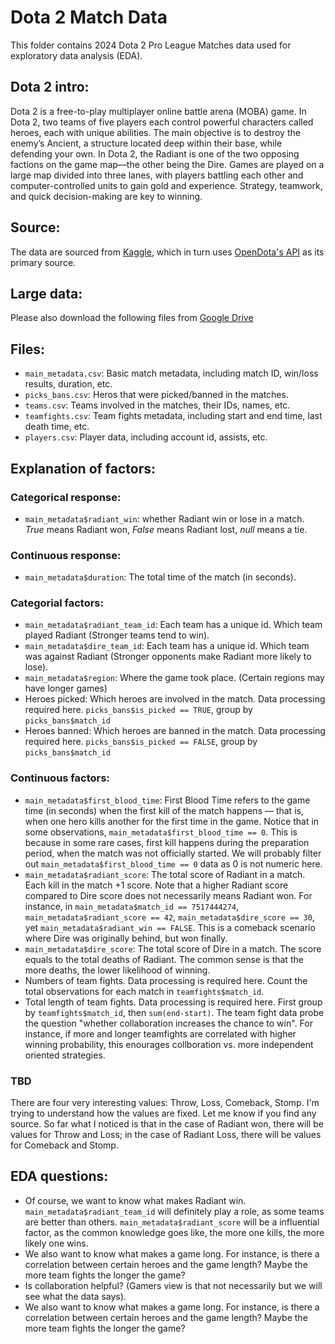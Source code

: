 # Dota 2 Match Data

This folder contains 2024 Dota 2 Pro League Matches data used for exploratory data analysis (EDA). 

## Dota 2 intro:

Dota 2 is a free-to-play multiplayer online battle arena (MOBA) game. In Dota 2, two teams of five players each control powerful characters called heroes, each with unique abilities. The main objective is to destroy the enemy’s Ancient, a structure located deep within their base, while defending your own. In Dota 2, the Radiant is one of the two opposing factions on the game map—the other being the Dire. Games are played on a large map divided into three lanes, with players battling each other and computer-controlled units to gain gold and experience. Strategy, teamwork, and quick decision-making are key to winning.

## Source:

The data are sourced from [Kaggle](https://www.kaggle.com/datasets/bwandowando/dota-2-pro-league-matches-2023), which in turn uses [OpenDota's API](https://api.opendota.com/) as its primary source.

## Large data:

Please also download the following files from [Google Drive](https://drive.google.com/drive/folders/1EY2Mdo0SbFQVW-ZwG_I84EC_EmrUE51I?usp=share_link)

## Files:
- `main_metadata.csv`: Basic match metadata, including match ID, win/loss results, duration, etc.
- `picks_bans.csv`: Heros that were picked/banned in the matches.
- `teams.csv`: Teams involved in the matches, their IDs, names, etc.
- `teamfights.csv`: Team fights metadata, including start and end time, last death time, etc.
- `players.csv`: Player data, including account id, assists, etc.

## Explanation of factors:

### Categorical response:
- `main_metadata$radiant_win`: whether Radiant win or lose in a match. *True* means Radiant won, *False* means Radiant lost, *null* means a tie.
  
### Continuous response:
- `main_metadata$duration`: The total time of the match (in seconds). 

### Categorial factors:
- `main_metadata$radiant_team_id`: Each team has a unique id. Which team played Radiant (Stronger teams tend to win).
- `main_metadata$dire_team_id`: Each team has a unique id. Which team was against Radiant (Stronger opponents make Radiant more likely to lose). 
- `main_metadata$region`: Where the game took place. (Certain regions may have longer games)
- Heroes picked: Which heroes are involved in the match. Data processing required here. `picks_bans$is_picked == TRUE`, group by `picks_bans$match_id`
- Heroes banned: Which heroes are banned in the match. Data processing required here. `picks_bans$is_picked == FALSE`, group by `picks_bans$match_id`

### Continuous factors:
- `main_metadata$first_blood_time`: First Blood Time refers to the game time (in seconds) when the first kill of the match happens — that is, when one hero kills another for the first time in the game. Notice that in some observations, `main_metadata$first_blood_time == 0`. This is because in some rare cases, first kill happens during the preparation period, when the match was not officially started. We will probably filter out `main_metadata$first_blood_time == 0` data as 0 is not numeric here. 
- `main_metadata$radiant_score`: The total score of Radiant in a match. Each kill in the match +1 score. Note that a higher Radiant score compared to Dire score does not necessarily means Radiant won. For instance, in `main_metadata$match_id == 7517444274`, `main_metadata$radiant_score == 42`, `main_metadata$dire_score == 30`, yet `main_metadata$radiant_win == FALSE`. This is a comeback scenario where Dire was originally behind, but won finally.
- `main_metadata$dire_score`: The total score of Dire in a match. The score equals to the total deaths of Radiant. The common sense is that the more deaths, the lower likelihood of winning. 
- Numbers of team fights. Data processing is required here. Count the total observations for each match in `teamfights$match_id`.
- Total length of team fights. Data processing is required here. First group by `teamfights$match_id`, then `sum(end-start)`. The team fight data probe the question "whether collaboration increases the chance to win". For instance, if more and longer teamfights are correlated with higher winning probability, this enourages collboration vs. more independent oriented strategies. 

### TBD

There are four very interesting values: Throw, Loss, Comeback, Stomp. I'm trying to understand how the values are fixed. Let me know if you find any source. So far what I noticed is that in the case of Radiant won, there will be values for Throw and Loss; in the case of Radiant Loss, there will be values for Comeback and Stomp.
  
## EDA questions:
- Of course, we want to know what makes Radiant win. `main_metadata$radiant_team_id` will definitely play a role, as some teams are better than others. `main_metadata$radiant_score` will be a  influential factor, as the common knowledge goes like, the more one kills, the more likely one wins.
- We also want to know what makes a game long. For instance, is there a correlation between certain heroes and the game length? Maybe the more team fights the longer the game?
- Is collaboration helpful? (Gamers view is that not necessarily but we will see what the data says). 
- We also want to know what makes a game long. For instance, is there a correlation between certain heroes and the game length? Maybe the more team fights the longer the game? 




